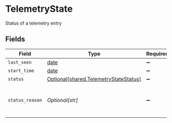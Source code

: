 # TelemetryState

Status of a telemetry entry


## Fields

| Field                                                                                    | Type                                                                                     | Required                                                                                 | Description                                                                              |
| ---------------------------------------------------------------------------------------- | ---------------------------------------------------------------------------------------- | ---------------------------------------------------------------------------------------- | ---------------------------------------------------------------------------------------- |
| `last_seen`                                                                              | [date](https://docs.python.org/3/library/datetime.html#date-objects)                     | :heavy_minus_sign:                                                                       | N/A                                                                                      |
| `start_time`                                                                             | [date](https://docs.python.org/3/library/datetime.html#date-objects)                     | :heavy_minus_sign:                                                                       | N/A                                                                                      |
| `status`                                                                                 | [Optional[shared.TelemetryStateStatus]](undefined/models/shared/telemetrystatestatus.md) | :heavy_minus_sign:                                                                       | N/A                                                                                      |
| `status_reason`                                                                          | *Optional[str]*                                                                          | :heavy_minus_sign:                                                                       | will be populate only when status is unhealthy                                           |